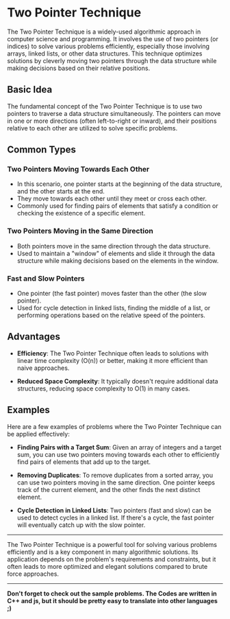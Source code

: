 # Two Pointer Technique

The Two Pointer Technique is a widely-used algorithmic approach in computer science and programming. It involves the use of two pointers (or indices) to solve various problems efficiently, especially those involving arrays, linked lists, or other data structures. This technique optimizes solutions by cleverly moving two pointers through the data structure while making decisions based on their relative positions.

## Basic Idea

The fundamental concept of the Two Pointer Technique is to use two pointers to traverse a data structure simultaneously. The pointers can move in one or more directions (often left-to-right or inward), and their positions relative to each other are utilized to solve specific problems.

## Common Types

### Two Pointers Moving Towards Each Other
- In this scenario, one pointer starts at the beginning of the data structure, and the other starts at the end.
- They move towards each other until they meet or cross each other.
- Commonly used for finding pairs of elements that satisfy a condition or checking the existence of a specific element.

### Two Pointers Moving in the Same Direction
- Both pointers move in the same direction through the data structure.
- Used to maintain a "window" of elements and slide it through the data structure while making decisions based on the elements in the window.

### Fast and Slow Pointers
- One pointer (the fast pointer) moves faster than the other (the slow pointer).
- Used for cycle detection in linked lists, finding the middle of a list, or performing operations based on the relative speed of the pointers.

## Advantages

- **Efficiency**: The Two Pointer Technique often leads to solutions with linear time complexity (O(n)) or better, making it more efficient than naive approaches.

- **Reduced Space Complexity**: It typically doesn't require additional data structures, reducing space complexity to O(1) in many cases.

## Examples

Here are a few examples of problems where the Two Pointer Technique can be applied effectively:

- **Finding Pairs with a Target Sum**: Given an array of integers and a target sum, you can use two pointers moving towards each other to efficiently find pairs of elements that add up to the target.

- **Removing Duplicates**: To remove duplicates from a sorted array, you can use two pointers moving in the same direction. One pointer keeps track of the current element, and the other finds the next distinct element.

- **Cycle Detection in Linked Lists**: Two pointers (fast and slow) can be used to detect cycles in a linked list. If there's a cycle, the fast pointer will eventually catch up with the slow pointer.

---

The Two Pointer Technique is a powerful tool for solving various problems efficiently and is a key component in many algorithmic solutions. Its application depends on the problem's requirements and constraints, but it often leads to more optimized and elegant solutions compared to brute force approaches.

--- 

<b> Don't forget to check out the sample problems. The Codes are written in C++ and js, but it should be pretty easy to translate into other languages ;) </b>